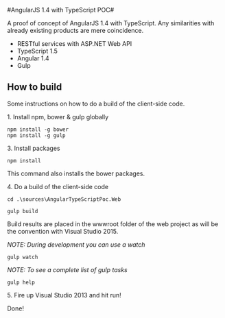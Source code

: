 ﻿#AngularJS 1.4 with TypeScript POC#

A proof of concept of AngularJS 1.4 with TypeScript. Any similarities with already existing products are mere coincidence.

- RESTful services with ASP.NET Web API
- TypeScript 1.5
- Angular 1.4
- Gulp

## How to build ##

Some instructions on how to do a build of the client-side code.

1\. Install npm, bower & gulp globally

    npm install -g bower
    npm install -g gulp


3\. Install packages

    npm install

This command also installs the bower packages.

4\. Do a build of the client-side code

	cd .\sources\AngularTypeScriptPoc.Web

    gulp build

Build results are placed in the wwwroot folder of the web project as will be the convention with Visual Studio 2015.

*NOTE: During development you can use a watch* 

	gulp watch

*NOTE: To see a complete list of gulp tasks*

	gulp help


5\. Fire up Visual Studio 2013 and hit run!


Done!